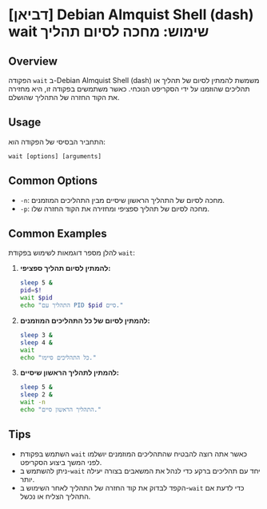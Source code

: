 # [דביאן] Debian Almquist Shell (dash) wait שימוש: מחכה לסיום תהליך

## Overview
הפקודה `wait` ב-Debian Almquist Shell (dash) משמשת להמתין לסיום של תהליך או תהליכים שהוזמנו על ידי הסקריפט הנוכחי. כאשר משתמשים בפקודה זו, היא מחזירה את הקוד החזרה של התהליך שהושלם.

## Usage
התחביר הבסיסי של הפקודה הוא:
```
wait [options] [arguments]
```

## Common Options
- `-n`: מחכה לסיום של התהליך הראשון שיסיים מבין התהליכים המוזמנים.
- `-p`: מחכה לסיום של תהליך ספציפי ומחזירה את הקוד החזרה שלו.

## Common Examples
להלן מספר דוגמאות לשימוש בפקודת `wait`:

1. **להמתין לסיום תהליך ספציפי:**
   ```sh
   sleep 5 &
   pid=$!
   wait $pid
   echo "התהליך עם PID $pid סיים."
   ```

2. **להמתין לסיום של כל התהליכים המוזמנים:**
   ```sh
   sleep 3 &
   sleep 4 &
   wait
   echo "כל התהליכים סיימו."
   ```

3. **להמתין לתהליך הראשון שיסיים:**
   ```sh
   sleep 5 &
   sleep 2 &
   wait -n
   echo "התהליך הראשון סיים."
   ```

## Tips
- השתמש בפקודת `wait` כאשר אתה רוצה להבטיח שהתהליכים המוזמנים יושלמו לפני המשך ביצוע הסקריפט.
- ניתן להשתמש ב-`wait` יחד עם תהליכים ברקע כדי לנהל את המשאבים בצורה יעילה יותר.
- הקפד לבדוק את קוד החזרה של התהליך לאחר השימוש ב-`wait` כדי לדעת אם התהליך הצליח או נכשל.
